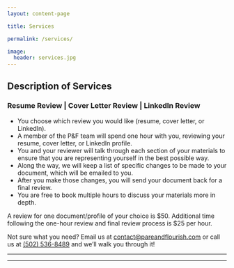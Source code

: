 ```yaml
---
layout: content-page

title: Services

permalink: /services/

image:
  header: services.jpg
---
```


## Description of Services

### Resume Review | Cover Letter Review | LinkedIn Review

<ul>
  <li>You choose which review you would like (resume, cover letter, or LinkedIn).</li>
  <li>A member of the P&F team will spend one hour with you, reviewing your resume, cover letter, or LinkedIn profile.</li>
  <li>You and your reviewer will talk through each section of your materials to ensure that you are representing yourself in the best possible way.</li>
  <li>Along the way, we will keep a list of specific changes to be made to your document, which will be emailed to you.</li>
  <li>After you make those changes, you will send your document back for a final review.</li>
  <li>You are free to book multiple hours to discuss your materials more in depth.</li>
</ul>
 
A review for one document/profile of your choice is $50. Additional time following the one-hour review and final review process is $25 per hour. 

Not sure what you need? Email us at <a href="mailto:contact@pareandflourish.com">contact@pareandflourish.com</a> or call us at <a href="tel:+15025368489">(502) 536-8489</a> and we’ll walk you through it! 

<hr class="secondary">

<div id="TTE-b5c48cd4-d347-4b39-88df-65d32d78dddc"></div>
<script src="https://d3saea0ftg7bjt.cloudfront.net/embed/js/embed.min.js"></script>
<script>
  window.TTE.init({
    targetDivId: "TTE-b5c48cd4-d347-4b39-88df-65d32d78dddc",
    uuid: "b5c48cd4-d347-4b39-88df-65d32d78dddc"
  });
</script>

<hr class="secondary">